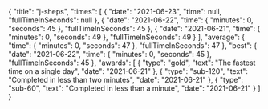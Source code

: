 {
  "title": "j-sheps",
  "times": [
    {
      "date": "2021-06-23",
      "time": null,
      "fullTimeInSeconds": null
    },
    {
      "date": "2021-06-22",
      "time": {
        "minutes": 0,
        "seconds": 45
      },
      "fullTimeInSeconds": 45
    },
    {
      "date": "2021-06-21",
      "time": {
        "minutes": 0,
        "seconds": 49
      },
      "fullTimeInSeconds": 49
    }
  ],
  "average": {
    "time": {
      "minutes": 0,
      "seconds": 47
    },
    "fullTimeInSeconds": 47
  },
  "best": {
    "date": "2021-06-22",
    "time": {
      "minutes": 0,
      "seconds": 45
    },
    "fullTimeInSeconds": 45
  },
  "awards": [
    {
      "type": "gold",
      "text": "The fastest time on a single day",
      "date": "2021-06-21"
    },
    {
      "type": "sub-120",
      "text": "Completed in less than two minutes",
      "date": "2021-06-21"
    },
    {
      "type": "sub-60",
      "text": "Completed in less than a minute",
      "date": "2021-06-21"
    }
  ]
}